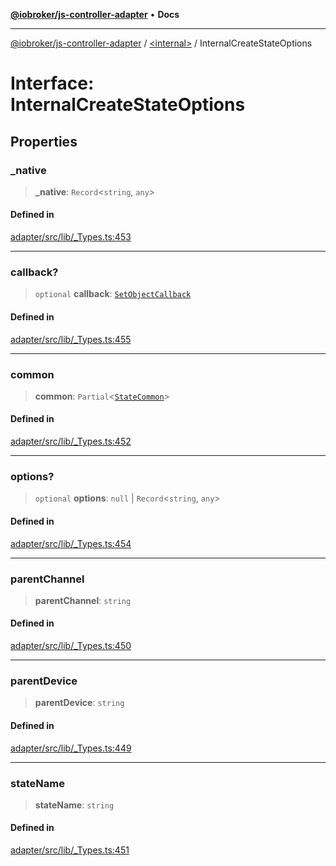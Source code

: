 [**@iobroker/js-controller-adapter**](../../README.md) • **Docs**

***

[@iobroker/js-controller-adapter](../../globals.md) / [\<internal\>](../README.md) / InternalCreateStateOptions

# Interface: InternalCreateStateOptions

## Properties

### \_native

> **\_native**: `Record`\<`string`, `any`\>

#### Defined in

[adapter/src/lib/\_Types.ts:453](https://github.com/ioBroker/ioBroker.js-controller/blob/51faba7cbec9601fb6a2f5142cb3a117e78ab588/packages/adapter/src/lib/_Types.ts#L453)

***

### callback?

> `optional` **callback**: [`SetObjectCallback`](../type-aliases/SetObjectCallback.md)

#### Defined in

[adapter/src/lib/\_Types.ts:455](https://github.com/ioBroker/ioBroker.js-controller/blob/51faba7cbec9601fb6a2f5142cb3a117e78ab588/packages/adapter/src/lib/_Types.ts#L455)

***

### common

> **common**: `Partial`\<[`StateCommon`](StateCommon.md)\>

#### Defined in

[adapter/src/lib/\_Types.ts:452](https://github.com/ioBroker/ioBroker.js-controller/blob/51faba7cbec9601fb6a2f5142cb3a117e78ab588/packages/adapter/src/lib/_Types.ts#L452)

***

### options?

> `optional` **options**: `null` \| `Record`\<`string`, `any`\>

#### Defined in

[adapter/src/lib/\_Types.ts:454](https://github.com/ioBroker/ioBroker.js-controller/blob/51faba7cbec9601fb6a2f5142cb3a117e78ab588/packages/adapter/src/lib/_Types.ts#L454)

***

### parentChannel

> **parentChannel**: `string`

#### Defined in

[adapter/src/lib/\_Types.ts:450](https://github.com/ioBroker/ioBroker.js-controller/blob/51faba7cbec9601fb6a2f5142cb3a117e78ab588/packages/adapter/src/lib/_Types.ts#L450)

***

### parentDevice

> **parentDevice**: `string`

#### Defined in

[adapter/src/lib/\_Types.ts:449](https://github.com/ioBroker/ioBroker.js-controller/blob/51faba7cbec9601fb6a2f5142cb3a117e78ab588/packages/adapter/src/lib/_Types.ts#L449)

***

### stateName

> **stateName**: `string`

#### Defined in

[adapter/src/lib/\_Types.ts:451](https://github.com/ioBroker/ioBroker.js-controller/blob/51faba7cbec9601fb6a2f5142cb3a117e78ab588/packages/adapter/src/lib/_Types.ts#L451)
